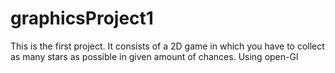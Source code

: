 graphicsProject1
================
This is the first project.
It consists of a 2D game in which you have to collect as many stars as possible in given amount of chances.
Using open-Gl
